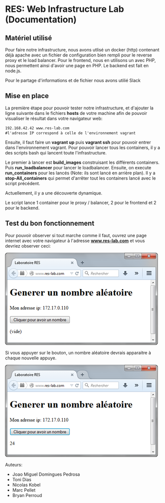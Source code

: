 # RES: Web Infrastructure Lab (Documentation)

## Matériel utilisé

Pour faire notre infrastructure, nous avons utlisé un docker (http) contenant déjà apache avec un fichier de configuration bien rempli pour le reverse proxy et le load balancer. Pour le frontend, nous en utilisons un avec PHP, nous permettent ainsi d'avoir une page en PHP. Le backend est fait en node.js.

Pour le partage d'informations et de fichier nous avons utilié Slack

## Mise en place

La première étape pour pouvoir tester notre infrastructure, et d'ajouter la ligne suivante dans le fichiers **hosts** de votre machine afin de pouvoir visualiser le résultat dans votre navigateur web:

	192.168.42.42 www.res-lab.com 
    #l'adresse IP correspond à celle de l'environnement vagrant

Ensuite, il faut faire un **vagrant up** puis **vagrant ssh** pour pouvoir entrer dans l'environnement vagrant. 
Pour pouvoir lancer tous les containers, il y a des scripts bash qui lancent toute l'infrastructure. 

Le premier à lancer est **build\_images** construisant les différents containers. Puis **run_loadbalancer** pour lancer le loadbalancer.  Ensuite, on execute **run\_containers** pour les lancés (Note: ils sont lancé en arrière plan). Il y a **stop-All_containers** qui permet d'arrêter tout les containers lancé avec le script précédent.

Actuellement, il y a une découverte dynamique.

Le script lance 1 container pour le proxy / balancer, 2 pour le frontend et 2 pour le backend.

## Test du bon fonctionnement

Pour pouvoir observer si tout marche comme il faut, ouvrez une page internet avec votre 
navigateur à l'adresse **www.res-lab.com** et vous devriez observer ceci:

[![](images_document/front_start.png)](images_document/front_start.png)

Si vous appuyer sur le bouton, un nombre aléatoire devrais apparaitre à chaque nouvelle appuye.

[![](images_document/front.png)](images_document/front.png)



Auteurs: 

- Joao Miguel Domingues Pedrosa
- Toni Dias
- Nicolas Kobel
- Marc Pellet
- Bryan Perroud
